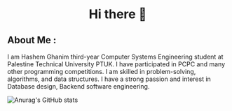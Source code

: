 <h1 align="center">Hi there 👋</h1>

<!--
**HashemGhanim/HashemGhanim** is a ✨ _special_ ✨ repository because its `README.md` (this file) appears on your GitHub profile.

Here are some ideas to get you started:

- 🔭 I’m currently working on ...
- 🌱 I’m currently learning ...
- 👯 I’m looking to collaborate on ...
- 🤔 I’m looking for help with ...
- 💬 Ask me about ...
- 📫 How to reach me: ...
- 😄 Pronouns: ...
- ⚡ Fun fact: ...
-->
## About Me : 

I am Hashem Ghanim third-year Computer Systems Engineering student at Palestine Technical University PTUK. I have participated in PCPC  and many other programming competitions. I am skilled in problem-solving, algorithms, and data structures. I have a strong passion and interest in Database design, Backend software engineering.

![Anurag's GitHub stats](https://github-readme-stats.vercel.app/api?username=HashemGhanim&show_icons=true&theme=dark)
